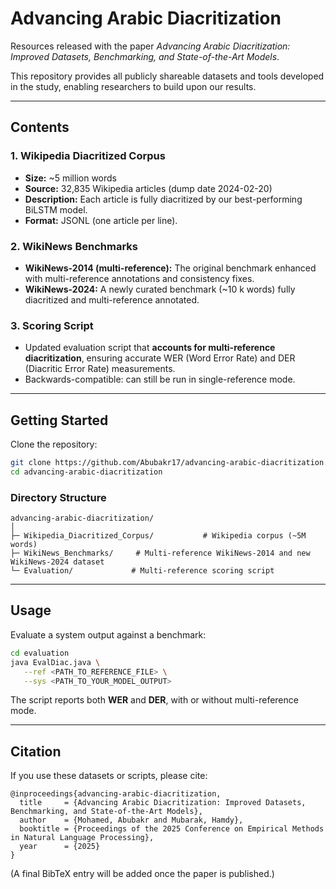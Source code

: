 # Advancing Arabic Diacritization

Resources released with the paper
*Advancing Arabic Diacritization: Improved Datasets, Benchmarking, and State-of-the-Art Models*.

This repository provides all publicly shareable datasets and tools developed in the study, enabling researchers to build upon our results.

---

## Contents

### 1. Wikipedia Diacritized Corpus

* **Size:** \~5 million words
* **Source:** 32,835 Wikipedia articles (dump date 2024-02-20)
* **Description:** Each article is fully diacritized by our best-performing BiLSTM model.
* **Format:** JSONL (one article per line).

### 2. WikiNews Benchmarks

* **WikiNews-2014 (multi-reference):** The original benchmark enhanced with multi-reference annotations and consistency fixes.
* **WikiNews-2024:** A newly curated benchmark (\~10 k words) fully diacritized and multi-reference annotated.

### 3. Scoring Script

* Updated evaluation script that **accounts for multi-reference diacritization**, ensuring accurate WER (Word Error Rate) and DER (Diacritic Error Rate) measurements.
* Backwards-compatible: can still be run in single-reference mode.

---

## Getting Started

Clone the repository:

```bash
git clone https://github.com/Abubakr17/advancing-arabic-diacritization.git
cd advancing-arabic-diacritization
```

### Directory Structure

```
advancing-arabic-diacritization/
│
├─ Wikipedia_Diacritized_Corpus/           # Wikipedia corpus (~5M words)
├─ WikiNews_Benchmarks/     # Multi-reference WikiNews-2014 and new WikiNews-2024 dataset
└─ Evaluation/             # Multi-reference scoring script
```

---

## Usage

Evaluate a system output against a benchmark:

```bash
cd evaluation
java EvalDiac.java \
   --ref <PATH_TO_REFERENCE_FILE> \
   --sys <PATH_TO_YOUR_MODEL_OUTPUT>
```

The script reports both **WER** and **DER**, with or without multi-reference mode.

---

## Citation

If you use these datasets or scripts, please cite:

```
@inproceedings{advancing-arabic-diacritization,
  title     = {Advancing Arabic Diacritization: Improved Datasets, Benchmarking, and State-of-the-Art Models},
  author    = {Mohamed, Abubakr and Mubarak, Hamdy},
  booktitle = {Proceedings of the 2025 Conference on Empirical Methods in Natural Language Processing},
  year      = {2025}
}
```

(A final BibTeX entry will be added once the paper is published.)

